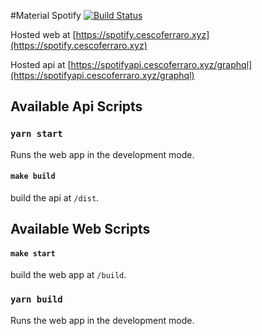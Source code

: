 #Material Spotify [![Build Status](https://travis-ci.org/cescoferraro/spotify.svg?branch=master)](https://travis-ci.org/cescoferraro/spotify)

Hosted web at [https://spotify.cescoferraro.xyz](https://spotify.cescoferraro.xyz)

Hosted api at [https://spotifyapi.cescoferraro.xyz/graphql](https://spotifyapi.cescoferraro.xyz/graphql)

## Available Api Scripts 
### `yarn start` 
Runs the web app in the development mode.<br />
#### `make build`
build the api at `/dist`.<br />

## Available Web Scripts
#### `make start`
build the web app at `/build`.<br />
### `yarn build` 
Runs the web app in the development mode.<br />


